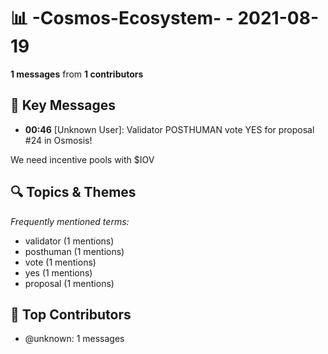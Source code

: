 # 📊 -Cosmos-Ecosystem- - 2021-08-19
**1 messages** from **1 contributors**

## 💬 Key Messages
- **00:46** [Unknown User]: Validator POSTHUMAN vote YES for proposal #24 in Osmosis!

We need incentive pools with $IOV

## 🔍 Topics & Themes
*Frequently mentioned terms:*
- validator (1 mentions)
- posthuman (1 mentions)
- vote (1 mentions)
- yes (1 mentions)
- proposal (1 mentions)

## 👥 Top Contributors
- @unknown: 1 messages